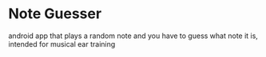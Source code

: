 # Note Guesser

android app that plays a random note and you have to guess what note it is, intended for musical ear training
